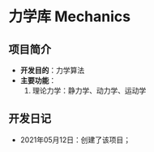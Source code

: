 ﻿# 力学库 Mechanics

## 项目简介

- **开发目的**：力学算法
- **主要功能**：
	1. 理论力学：静力学、动力学、运动学

## 开发日记

- 2021年05月12日：创建了该项目；

